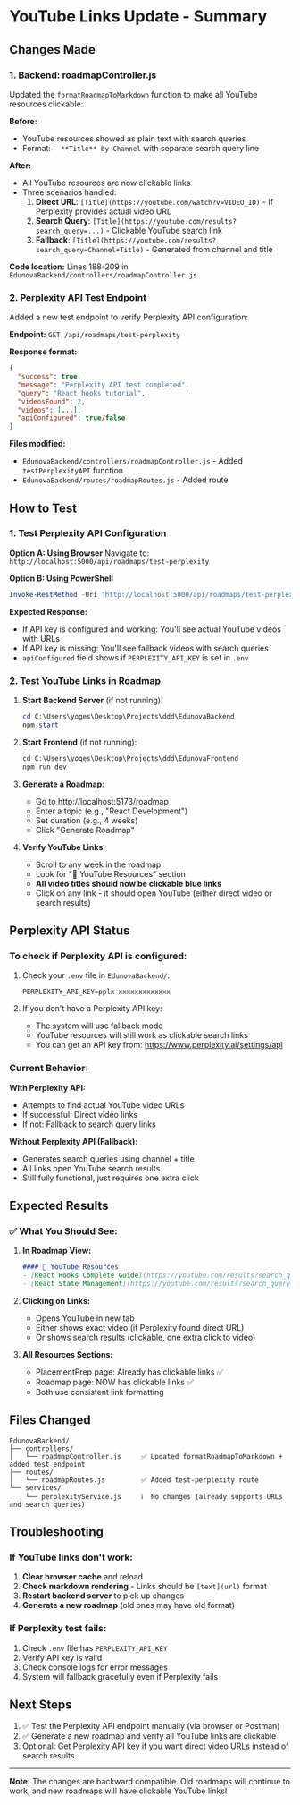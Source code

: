 # YouTube Links Update - Summary

## Changes Made

### 1. **Backend: roadmapController.js**
Updated the `formatRoadmapToMarkdown` function to make all YouTube resources clickable:

**Before:**
- YouTube resources showed as plain text with search queries
- Format: `- **Title** by Channel` with separate search query line

**After:**
- All YouTube resources are now clickable links
- Three scenarios handled:
  1. **Direct URL**: `[Title](https://youtube.com/watch?v=VIDEO_ID)` - If Perplexity provides actual video URL
  2. **Search Query**: `[Title](https://youtube.com/results?search_query=...)` - Clickable YouTube search link
  3. **Fallback**: `[Title](https://youtube.com/results?search_query=Channel+Title)` - Generated from channel and title

**Code location:** Lines 188-209 in `EdunovaBackend/controllers/roadmapController.js`

### 2. **Perplexity API Test Endpoint**
Added a new test endpoint to verify Perplexity API configuration:

**Endpoint:** `GET /api/roadmaps/test-perplexity`

**Response format:**
```json
{
  "success": true,
  "message": "Perplexity API test completed",
  "query": "React hooks tutorial",
  "videosFound": 2,
  "videos": [...],
  "apiConfigured": true/false
}
```

**Files modified:**
- `EdunovaBackend/controllers/roadmapController.js` - Added `testPerplexityAPI` function
- `EdunovaBackend/routes/roadmapRoutes.js` - Added route

## How to Test

### 1. Test Perplexity API Configuration

**Option A: Using Browser**
Navigate to: `http://localhost:5000/api/roadmaps/test-perplexity`

**Option B: Using PowerShell**
```powershell
Invoke-RestMethod -Uri "http://localhost:5000/api/roadmaps/test-perplexity" | ConvertTo-Json -Depth 5
```

**Expected Response:**
- If API key is configured and working: You'll see actual YouTube videos with URLs
- If API key is missing: You'll see fallback videos with search queries
- `apiConfigured` field shows if `PERPLEXITY_API_KEY` is set in `.env`

### 2. Test YouTube Links in Roadmap

1. **Start Backend Server** (if not running):
   ```powershell
   cd C:\Users\yoges\Desktop\Projects\ddd\EdunovaBackend
   npm start
   ```

2. **Start Frontend** (if not running):
   ```powershell
   cd C:\Users\yoges\Desktop\Projects\ddd\EdunovaFrontend
   npm run dev
   ```

3. **Generate a Roadmap**:
   - Go to http://localhost:5173/roadmap
   - Enter a topic (e.g., "React Development")
   - Set duration (e.g., 4 weeks)
   - Click "Generate Roadmap"

4. **Verify YouTube Links**:
   - Scroll to any week in the roadmap
   - Look for "🎥 YouTube Resources" section
   - **All video titles should now be clickable blue links**
   - Click on any link - it should open YouTube (either direct video or search results)

## Perplexity API Status

### To check if Perplexity API is configured:

1. Check your `.env` file in `EdunovaBackend/`:
   ```
   PERPLEXITY_API_KEY=pplx-xxxxxxxxxxxxx
   ```

2. If you don't have a Perplexity API key:
   - The system will use fallback mode
   - YouTube resources will still work as clickable search links
   - You can get an API key from: https://www.perplexity.ai/settings/api

### Current Behavior:

**With Perplexity API:**
- Attempts to find actual YouTube video URLs
- If successful: Direct video links
- If not: Fallback to search query links

**Without Perplexity API (Fallback):**
- Generates search queries using channel + title
- All links open YouTube search results
- Still fully functional, just requires one extra click

## Expected Results

### ✅ What You Should See:

1. **In Roadmap View:**
   ```markdown
   #### 🎥 YouTube Resources
   - [React Hooks Complete Guide](https://youtube.com/results?search_query=...) by **Traversy Media** - *Tutorial*
   - [React State Management](https://youtube.com/results?search_query=...) by **Web Dev Simplified** - *Full Course*
   ```

2. **Clicking on Links:**
   - Opens YouTube in new tab
   - Either shows exact video (if Perplexity found direct URL)
   - Or shows search results (clickable, one extra click to video)

3. **All Resources Sections:**
   - PlacementPrep page: Already has clickable links ✅
   - Roadmap page: NOW has clickable links ✅
   - Both use consistent link formatting

## Files Changed

```
EdunovaBackend/
├── controllers/
│   └── roadmapController.js     ✅ Updated formatRoadmapToMarkdown + added test endpoint
├── routes/
│   └── roadmapRoutes.js         ✅ Added test-perplexity route
└── services/
    └── perplexityService.js     ℹ️  No changes (already supports URLs and search queries)
```

## Troubleshooting

### If YouTube links don't work:

1. **Clear browser cache** and reload
2. **Check markdown rendering** - Links should be `[text](url)` format
3. **Restart backend server** to pick up changes
4. **Generate a new roadmap** (old ones may have old format)

### If Perplexity test fails:

1. Check `.env` file has `PERPLEXITY_API_KEY`
2. Verify API key is valid
3. Check console logs for error messages
4. System will fallback gracefully even if Perplexity fails

## Next Steps

1. ✅ Test the Perplexity API endpoint manually (via browser or Postman)
2. ✅ Generate a new roadmap and verify all YouTube links are clickable
3. Optional: Get Perplexity API key if you want direct video URLs instead of search results

---

**Note:** The changes are backward compatible. Old roadmaps will continue to work, and new roadmaps will have clickable YouTube links!
